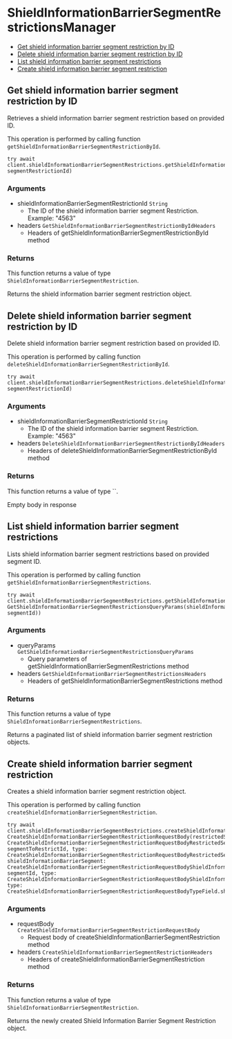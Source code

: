 # ShieldInformationBarrierSegmentRestrictionsManager


- [Get shield information barrier segment restriction by ID](#get-shield-information-barrier-segment-restriction-by-id)
- [Delete shield information barrier segment restriction by ID](#delete-shield-information-barrier-segment-restriction-by-id)
- [List shield information barrier segment restrictions](#list-shield-information-barrier-segment-restrictions)
- [Create shield information barrier segment restriction](#create-shield-information-barrier-segment-restriction)

## Get shield information barrier segment restriction by ID

Retrieves a shield information barrier segment
restriction based on provided ID.

This operation is performed by calling function `getShieldInformationBarrierSegmentRestrictionById`.



```
try await client.shieldInformationBarrierSegmentRestrictions.getShieldInformationBarrierSegmentRestrictionById(shieldInformationBarrierSegmentRestrictionId: segmentRestrictionId)
```

### Arguments

- shieldInformationBarrierSegmentRestrictionId `String`
  - The ID of the shield information barrier segment Restriction. Example: "4563"
- headers `GetShieldInformationBarrierSegmentRestrictionByIdHeaders`
  - Headers of getShieldInformationBarrierSegmentRestrictionById method


### Returns

This function returns a value of type `ShieldInformationBarrierSegmentRestriction`.

Returns the shield information barrier segment
restriction object.


## Delete shield information barrier segment restriction by ID

Delete shield information barrier segment restriction
based on provided ID.

This operation is performed by calling function `deleteShieldInformationBarrierSegmentRestrictionById`.



```
try await client.shieldInformationBarrierSegmentRestrictions.deleteShieldInformationBarrierSegmentRestrictionById(shieldInformationBarrierSegmentRestrictionId: segmentRestrictionId)
```

### Arguments

- shieldInformationBarrierSegmentRestrictionId `String`
  - The ID of the shield information barrier segment Restriction. Example: "4563"
- headers `DeleteShieldInformationBarrierSegmentRestrictionByIdHeaders`
  - Headers of deleteShieldInformationBarrierSegmentRestrictionById method


### Returns

This function returns a value of type ``.

Empty body in response


## List shield information barrier segment restrictions

Lists shield information barrier segment restrictions
based on provided segment ID.

This operation is performed by calling function `getShieldInformationBarrierSegmentRestrictions`.



```
try await client.shieldInformationBarrierSegmentRestrictions.getShieldInformationBarrierSegmentRestrictions(queryParams: GetShieldInformationBarrierSegmentRestrictionsQueryParams(shieldInformationBarrierSegmentId: segmentId))
```

### Arguments

- queryParams `GetShieldInformationBarrierSegmentRestrictionsQueryParams`
  - Query parameters of getShieldInformationBarrierSegmentRestrictions method
- headers `GetShieldInformationBarrierSegmentRestrictionsHeaders`
  - Headers of getShieldInformationBarrierSegmentRestrictions method


### Returns

This function returns a value of type `ShieldInformationBarrierSegmentRestrictions`.

Returns a paginated list of
shield information barrier segment restriction objects.


## Create shield information barrier segment restriction

Creates a shield information barrier
segment restriction object.

This operation is performed by calling function `createShieldInformationBarrierSegmentRestriction`.



```
try await client.shieldInformationBarrierSegmentRestrictions.createShieldInformationBarrierSegmentRestriction(requestBody: CreateShieldInformationBarrierSegmentRestrictionRequestBody(restrictedSegment: CreateShieldInformationBarrierSegmentRestrictionRequestBodyRestrictedSegmentField(id: segmentToRestrictId, type: CreateShieldInformationBarrierSegmentRestrictionRequestBodyRestrictedSegmentTypeField.shieldInformationBarrierSegment), shieldInformationBarrierSegment: CreateShieldInformationBarrierSegmentRestrictionRequestBodyShieldInformationBarrierSegmentField(id: segmentId, type: CreateShieldInformationBarrierSegmentRestrictionRequestBodyShieldInformationBarrierSegmentTypeField.shieldInformationBarrierSegment), type: CreateShieldInformationBarrierSegmentRestrictionRequestBodyTypeField.shieldInformationBarrierSegmentRestriction))
```

### Arguments

- requestBody `CreateShieldInformationBarrierSegmentRestrictionRequestBody`
  - Request body of createShieldInformationBarrierSegmentRestriction method
- headers `CreateShieldInformationBarrierSegmentRestrictionHeaders`
  - Headers of createShieldInformationBarrierSegmentRestriction method


### Returns

This function returns a value of type `ShieldInformationBarrierSegmentRestriction`.

Returns the newly created Shield
Information Barrier Segment Restriction object.


